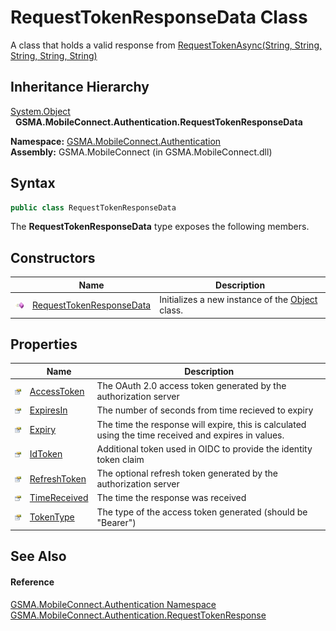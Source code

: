 RequestTokenResponseData Class
==============================
A class that holds a valid response from [RequestTokenAsync(String, String, String, String, String)][1]


Inheritance Hierarchy
---------------------
[System.Object][2]  
  **GSMA.MobileConnect.Authentication.RequestTokenResponseData**  

**Namespace:** [GSMA.MobileConnect.Authentication][3]  
**Assembly:** GSMA.MobileConnect (in GSMA.MobileConnect.dll)

Syntax
------

```csharp
public class RequestTokenResponseData
```

The **RequestTokenResponseData** type exposes the following members.


Constructors
------------

                 | Name                          | Description                                          
---------------- | ----------------------------- | ---------------------------------------------------- 
![Public method] | [RequestTokenResponseData][4] | Initializes a new instance of the [Object][2] class. 


Properties
----------

                   | Name               | Description                                                                                          
------------------ | ------------------ | ---------------------------------------------------------------------------------------------------- 
![Public property] | [AccessToken][5]   | The OAuth 2.0 access token generated by the authorization server                                     
![Public property] | [ExpiresIn][6]     | The number of seconds from time recieved to expiry                                                   
![Public property] | [Expiry][7]        | The time the response will expire, this is calculated using the time received and expires in values. 
![Public property] | [IdToken][8]       | Additional token used in OIDC to provide the identity token claim                                    
![Public property] | [RefreshToken][9]  | The optional refresh token generated by the authorization server                                     
![Public property] | [TimeReceived][10] | The time the response was received                                                                   
![Public property] | [TokenType][11]    | The type of the access token generated (should be "Bearer")                                          


See Also
--------

#### Reference
[GSMA.MobileConnect.Authentication Namespace][3]  
[GSMA.MobileConnect.Authentication.RequestTokenResponse][12]  

[1]: ../IAuthentication/RequestTokenAsync.md
[2]: http://msdn.microsoft.com/en-us/library/e5kfa45b
[3]: ../README.md
[4]: _ctor.md
[5]: AccessToken.md
[6]: ExpiresIn.md
[7]: Expiry.md
[8]: IdToken.md
[9]: RefreshToken.md
[10]: TimeReceived.md
[11]: TokenType.md
[12]: ../RequestTokenResponse/README.md
[13]: ../../_icons/Help.png
[Public method]: ../../_icons/pubmethod.gif "Public method"
[Public property]: ../../_icons/pubproperty.gif "Public property"